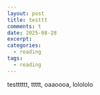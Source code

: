 ```yaml
---
layout: post
title: testtt
comments: t
date: 2025-08-28
excerpt:
categories:
  - reading
tags:
  - reading
---
```


testttttt, ttttt, oaaoooa, lolololo
